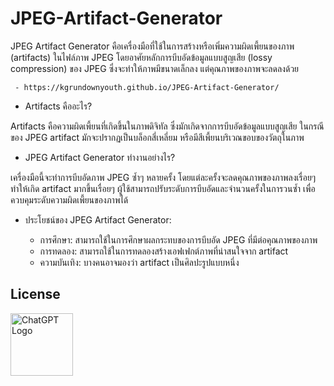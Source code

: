# JPEG-Artifact-Generator

JPEG Artifact Generator คือเครื่องมือที่ใช้ในการสร้างหรือเพิ่มความผิดเพี้ยนของภาพ (artifacts) ในไฟล์ภาพ JPEG โดยอาศัยหลักการบีบอัดข้อมูลแบบสูญเสีย (lossy compression) ของ JPEG ซึ่งจะทำให้ภาพมีขนาดเล็กลง แต่คุณภาพของภาพจะลดลงด้วย

     - https://kgrundownyouth.github.io/JPEG-Artifact-Generator/

- Artifacts คืออะไร?

Artifacts คือความผิดเพี้ยนที่เกิดขึ้นในภาพดิจิทัล ซึ่งมักเกิดจากการบีบอัดข้อมูลแบบสูญเสีย ในกรณีของ JPEG artifact มักจะปรากฏเป็นบล็อกสี่เหลี่ยม หรือมีสีเพี้ยนบริเวณขอบของวัตถุในภาพ

- JPEG Artifact Generator ทำงานอย่างไร?

เครื่องมือนี้จะทำการบีบอัดภาพ JPEG ซ้ำๆ หลายครั้ง โดยแต่ละครั้งจะลดคุณภาพของภาพลงเรื่อยๆ ทำให้เกิด artifact มากขึ้นเรื่อยๆ ผู้ใช้สามารถปรับระดับการบีบอัดและจำนวนครั้งในการวนซ้ำ เพื่อควบคุมระดับความผิดเพี้ยนของภาพได้

- ประโยชน์ของ JPEG Artifact Generator:

   - การศึกษา: สามารถใช้ในการศึกษาผลกระทบของการบีบอัด JPEG ที่มีต่อคุณภาพของภาพ
   - การทดลอง: สามารถใช้ในการทดลองสร้างเอฟเฟกต์ภาพที่น่าสนใจจาก artifact
   - ความบันเทิง: บางคนอาจมองว่า artifact เป็นศิลปะรูปแบบหนึ่ง

## License

<a href="https://chatgpt.com/">
  <img src="https://cdn.worldvectorlogo.com/logos/chatgpt-3.svg" alt="ChatGPT Logo" style="width: 100px; height: auto;">
</a>
